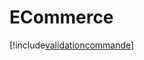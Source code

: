 # ECommerce

[!include[validationcommande](ecommerce.validationcommande.autogen.md)]























